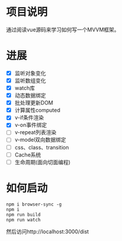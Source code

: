 # 项目说明
通过阅读vue源码来学习如何写一个MVVM框架。

# 进展
- [x] 监听对象变化
- [x] 监听数组变化
- [x] watch库
- [x] 动态数据绑定
- [x] 批处理更新DOM
- [x] 计算属性computed
- [x] v-if条件渲染
- [x] v-on事件绑定
- [ ] v-repeat列表渲染
- [ ] v-model双向数据绑定
- [ ] css、class、transition
- [ ] Cache系统
- [ ] 生命周期(面向切面编程)

# 如何启动
```
npm i browser-sync -g
npm i
npm run build
npm run watch
```
然后访问http://localhost:3000/dist